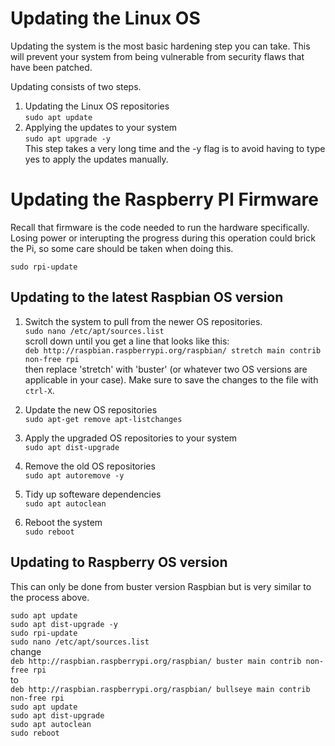 # Updating the Linux OS
Updating the system is the most basic hardening step you can take. This will prevent your system from being vulnerable from security flaws that have been patched. 

Updating consists of two steps.
1. Updating the Linux OS repositories   
   `sudo apt update`
2. Applying the updates to your system  
   `sudo apt upgrade -y`  
    This step takes a very long time and the -y flag is to avoid having to type yes to apply the updates manually.

# Updating the Raspberry PI Firmware

Recall that firmware is the code needed to run the hardware specifically. Losing power or interupting the progress during this operation could brick the Pi, so some care should be taken when doing this.

`sudo rpi-update`

## Updating to the latest Raspbian OS version

1. Switch the system to pull from the newer OS repositories.  
   `sudo nano /etc/apt/sources.list`  
   scroll down until you get a line that looks like this:  
   `deb http://raspbian.raspberrypi.org/raspbian/ stretch main contrib non-free rpi`  
   then replace 'stretch' with 'buster' (or whatever two OS versions are applicable in your case).  Make sure to save the changes to the file with `ctrl-X`.
2. Update the new OS repositories  
   `sudo apt-get remove apt-listchanges`

3. Apply the upgraded OS repositories to your system  
   `sudo apt dist-upgrade`

4. Remove the old OS repositories  
   `sudo apt autoremove -y`

5. Tidy up softeware dependencies  
`sudo apt autoclean`

6. Reboot the system  
   `sudo reboot`

## Updating to Raspberry OS version  
This can only be done from buster version Raspbian but is very similar to the process above.

`sudo apt update`  
`sudo apt dist-upgrade -y`  
`sudo rpi-update`  
`sudo nano /etc/apt/sources.list`  
    change   
    `deb http://raspbian.raspberrypi.org/raspbian/ buster main contrib non-free rpi`   
    to   
    `deb http://raspbian.raspberrypi.org/raspbian/ bullseye main contrib non-free rpi`  
`sudo apt update`  
`sudo apt dist-upgrade`  
`sudo apt autoclean`  
`sudo reboot`  